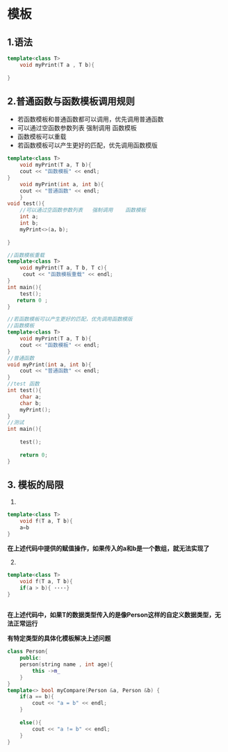# 模板

## 1.**语法**



````c++
template<class T>
    void myPrint(T a , T b){
    
}
````



## 2.**普通函数与函数模板调用规则**



- 若函数模板和普通函数都可以调用，优先调用普通函数
- 可以通过空函数参数列表 	强制调用	函数模板
- 函数模板可以重载
- 若函数模板可以产生更好的匹配，优先调用函数模版

````c++
template<class T>
    void myPrint(T a, T b){
    cout << "函数模板" << endl;
}
	void myPrint(int a, int b){
    cout << "普通函数" << endl;
    }
void test(){
    //可以通过空函数参数列表 	强制调用	函数模板
    int a;
    int b;
    myPrint<>(a，b);
        
}

//函数模板重载
template<class T>
    void myPrint(T a, T b, T c){
     cout << "函数模板重载" << endl;
}
int main(){
    test();
   return 0 ;
}
````

````c++
//若函数模板可以产生更好的匹配，优先调用函数模版
//函数模板
template<class T>
    void myPrint(T a, T b){
    cout << "函数模板" << endl;
}
//普通函数
void myPrint(int a, int b){
    cout << "普通函数" << endl;
}
//test 函数
int test(){
    char a;
    char b;
    myPrint();
}
//测试
int main(){
    
    test();
    
    return 0;
}
````



## 3. 模板的局限

1. 

````c++
template<class T>
    void f(T a, T b){
    a=b
}
````

**在上述代码中提供的赋值操作，如果传入的a和b是一个数组，就无法实现了**

2. 

```` c++
template<class T>
    void f(T a, T b){
    if(a > b){ ····}
}
    
````

**在上述代码中，如果T的数据类型传入的是像Person这样的自定义数据类型，无法正常运行**



**有特定类型的具体化模板解决上述问题**

```` c++
class Person{
    public:
    person(string name , int age){
        this ->m_
    }
}
template<> bool myCompare(Person &a, Person &b) {
    if(a == b){
        cout << "a = b" << endl;
    }
    
    else(){
        cout << "a != b" << endl;
    }
}


````



